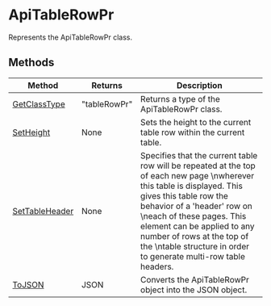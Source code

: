 # ApiTableRowPr

Represents the ApiTableRowPr class.


## Methods

| Method | Returns | Description |
| ------ | ------- | ----------- |
| [GetClassType](./Methods/GetClassType.md) | "tableRowPr" | Returns a type of the ApiTableRowPr class. |
| [SetHeight](./Methods/SetHeight.md) | None | Sets the height to the current table row within the current table. |
| [SetTableHeader](./Methods/SetTableHeader.md) | None | Specifies that the current table row will be repeated at the top of each new page \nwherever this table is displayed. This gives this table row the behavior of a 'header' row on \neach of these pages. This element can be applied to any number of rows at the top of the \ntable structure in order to generate multi-row table headers. |
| [ToJSON](./Methods/ToJSON.md) | JSON | Converts the ApiTableRowPr object into the JSON object. |
